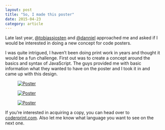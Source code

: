 ```yaml
---
layout: post
title: "So, I made this poster"
date: 2015-04-23
category: article
---
```


Late last year, [@tobiassjosten](https://twitter.com/tobiassjosten) and [@danniel](https://twitter.com/danniel) approached me and asked if I would be interested in doing a new concept for code posters.

I was quite intrigued, I haven’t been doing print work in years and thought it would be a fun challenge. First out was to create a concept around the basics and syntax of JavaScript. The guys provided me with basic information what they wanted to have on the poster and I took it in and came up with this design.

<figure>
    <a href="http://coderprint.com">
        <img 
            sizes="
            ({{site.desktop-xl}}) 850px,
            ({{site.tablet-lg}}) 770px,
            ({{site.tablet-sm}}) 660px,
            100%" 
            srcset="
            /assets/images/dist/js-poster1-400.jpg 400w,
            /assets/images/dist/js-poster1-600.jpg 600w,
            /assets/images/dist/js-poster1-800.jpg 800w,
            /assets/images/dist/js-poster1-1000.jpg 1000w,
            /assets/images/dist/js-poster1-1400.jpg 1400w"
            src="/assets/images/dist/js-poster1-600.jpg"
            alt="Poster"
        >
    </a>
</figure>

<figure>
    <a href="http://coderprint.com">
        <img 
            srcset="
            /assets/images/dist/js-poster2-400.jpg 400w,
            /assets/images/dist/js-poster2-600.jpg 600w,
            /assets/images/dist/js-poster2-800.jpg 800w,
            /assets/images/dist/js-poster2-1000.jpg 1000w,
            /assets/images/dist/js-poster2-1400.jpg 1400w"
            src="/assets/images/dist/js-poster2-600.jpg"
            alt="Poster"
        >
    </a>
</figure>

<figure>
    <a href="http://coderprint.com">
        <img 
            srcset="
            /assets/images/dist/js-poster3-400.jpg 400w,
            /assets/images/dist/js-poster3-600.jpg 600w,
            /assets/images/dist/js-poster3-800.jpg 800w,
            /assets/images/dist/js-poster3-1000.jpg 1000w,
            /assets/images/dist/js-poster3-1400.jpg 1400w"
            src="/assets/images/dist/js-poster3-600.jpg"
            alt="Poster"
        >
    </a>
</figure>

If you’re interested in acquiring a copy, you can head over to [coderprint.com](http://coderprint.com). Also let me know what language you want to see on the next one.